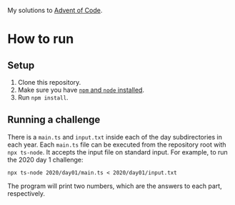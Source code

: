 My solutions to [Advent of Code](adventofcode.com).

# How to run

## Setup

1. Clone this repository.
2. Make sure you have [`npm` and `node` installed](https://www.npmjs.com/get-npm).
3. Run `npm install`.

## Running a challenge

There is a `main.ts` and `input.txt` inside each of the day subdirectories in
each year. Each `main.ts` file can be executed from the repository root with
`npx ts-node`. It accepts the input file on standard input. For example, to run
the 2020 day 1 challenge:

```
npx ts-node 2020/day01/main.ts < 2020/day01/input.txt
```

The program will print two numbers, which are the answers to each part,
respectively.
